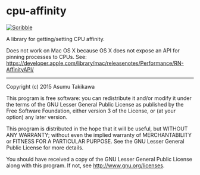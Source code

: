 # cpu-affinity

[![Scribble](https://img.shields.io/badge/Docs-Scribble-blue.svg)](http://pkg-build.racket-lang.org/doc/cpu-affinity/index.html)

A library for getting/setting CPU affinity.

Does not work on Mac OS X because OS X does not expose an API for pinning
processes to CPUs. See:
  https://developer.apple.com/library/mac/releasenotes/Performance/RN-AffinityAPI/

---

Copyright (c) 2015 Asumu Takikawa

This program is free software: you can redistribute it and/or modify it under
the terms of the GNU Lesser General Public License as published by the Free
Software Foundation, either version 3 of the License, or (at your option) any
later version.

This program is distributed in the hope that it will be useful, but WITHOUT ANY
WARRANTY; without even the implied warranty of MERCHANTABILITY or FITNESS FOR A
PARTICULAR PURPOSE. See the GNU Lesser General Public License for more details.

You should have received a copy of the GNU Lesser General Public License along
with this program. If not, see http://www.gnu.org/licenses.
